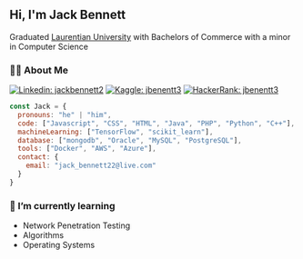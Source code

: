<h2>Hi, I'm Jack Bennett</h2>
<p>
  Graduated <a href="https://laurentian.ca/">Laurentian University</a> with Bachelors of Commerce with a minor in Computer Science<br>
</p>

<h3>👱🏼 About Me</h3>

[![Linkedin: jackbennett2](https://img.shields.io/badge/-JackBennett-blue?style=plastic&logo=Linkedin&logoColor=white&link=https://www.linkedin.com/in/jackbennett2/)](https://www.linkedin.com/in/jackbennett2/)
[![Kaggle: jbenentt3](https://img.shields.io/badge/-jbennett3-blue?style=plastic&logo=Kaggle&logoColor=white&link=https://kaggle.com/jbennett3)](https://kaggle.com/jbennett3)
[![HackerRank: jbenentt3](https://img.shields.io/badge/-jbennett3-blue?style=plastic&logo=HackerRank&logoColor=black&link=https://www.hackerrank.com/jbennett3)](https://www.hackerrank.com/jbennett3)


```javascript
const Jack = {
  pronouns: "he" | "him",
  code: ["Javascript", "CSS", "HTML", "Java", "PHP", "Python", "C++"],
  machineLearning: ["TensorFlow", "scikit_learn"],
  database: ["mongodb", "Oracle", "MySQL", "PostgreSQL"],
  tools: ["Docker", "AWS", "Azure"],
  contact: {
    email: "jack_bennett22@live.com"
  } 
}
```

<h3>🌱 I’m currently learning</h3>
<ul>
  <li>Network Penetration Testing</li>
  <li>Algorithms</li>
  <li>Operating Systems</li>
 </ul>

